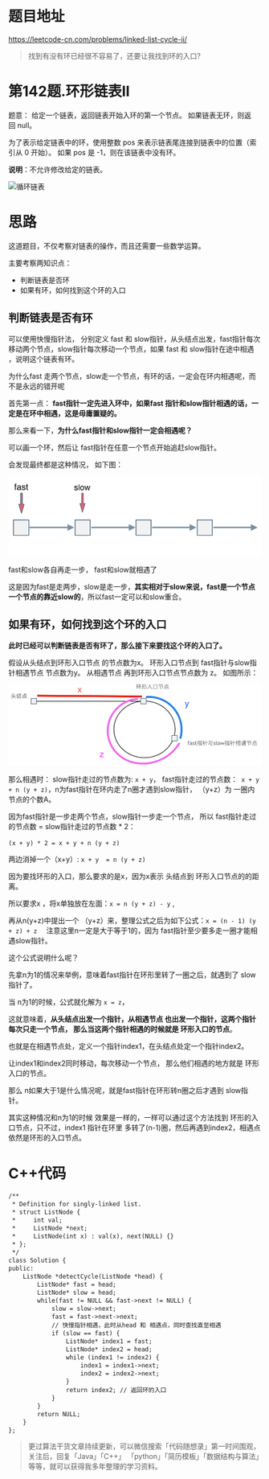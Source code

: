 # 题目地址 
https://leetcode-cn.com/problems/linked-list-cycle-ii/

> 找到有没有环已经很不容易了，还要让我找到环的入口?

# 第142题.环形链表II

题意：
给定一个链表，返回链表开始入环的第一个节点。 如果链表无环，则返回 null。

为了表示给定链表中的环，使用整数 pos 来表示链表尾连接到链表中的位置（索引从 0 开始）。 如果 pos 是 -1，则在该链表中没有环。

**说明**：不允许修改给定的链表。

![循环链表](https://img-blog.csdnimg.cn/20200816110112704.png)

# 思路 

这道题目，不仅考察对链表的操作，而且还需要一些数学运算。

主要考察两知识点：

* 判断链表是否环
* 如果有环，如何找到这个环的入口

## 判断链表是否有环

可以使用快慢指针法，  分别定义 fast 和 slow指针，从头结点出发，fast指针每次移动两个节点，slow指针每次移动一个节点，如果 fast 和 slow指针在途中相遇 ，说明这个链表有环。

为什么fast 走两个节点，slow走一个节点，有环的话，一定会在环内相遇呢，而不是永远的错开呢

首先第一点： **fast指针一定先进入环中，如果fast 指针和slow指针相遇的话，一定是在环中相遇，这是毋庸置疑的。**

那么来看一下，**为什么fast指针和slow指针一定会相遇呢？**

可以画一个环，然后让 fast指针在任意一个节点开始追赶slow指针。 

会发现最终都是这种情况， 如下图：

<img src='../pics/142环形链表1.png' width=600> </img></div>

fast和slow各自再走一步， fast和slow就相遇了

这是因为fast是走两步，slow是走一步，**其实相对于slow来说，fast是一个节点一个节点的靠近slow的**，所以fast一定可以和slow重合。


## 如果有环，如何找到这个环的入口

**此时已经可以判断链表是否有环了，那么接下来要找这个环的入口了。**

假设从头结点到环形入口节点 的节点数为x。
环形入口节点到 fast指针与slow指针相遇节点 节点数为y。
从相遇节点  再到环形入口节点节点数为 z。 如图所示：

<img src='../pics/142环形链表2.png' width=600> </img></div>

那么相遇时：
slow指针走过的节点数为: `x + y`，
fast指针走过的节点数：` x + y + n (y + z)`，n为fast指针在环内走了n圈才遇到slow指针， （y+z）为 一圈内节点的个数A。

因为fast指针是一步走两个节点，slow指针一步走一个节点， 所以 fast指针走过的节点数 = slow指针走过的节点数 * 2：

`(x + y) * 2 = x + y + n (y + z)`

两边消掉一个（x+y）: `x + y  = n (y + z) ` 

因为要找环形的入口，那么要求的是x，因为x表示 头结点到 环形入口节点的的距离。 

所以要求x ，将x单独放在左面：`x = n (y + z) - y` ,

再从n(y+z)中提出一个 （y+z）来，整理公式之后为如下公式：`x = (n - 1) (y + z) + z  ` 注意这里n一定是大于等于1的，因为 fast指针至少要多走一圈才能相遇slow指针。

这个公式说明什么呢？

先拿n为1的情况来举例，意味着fast指针在环形里转了一圈之后，就遇到了 slow指针了。 

当 n为1的时候，公式就化解为 `x = z`，

这就意味着，**从头结点出发一个指针，从相遇节点 也出发一个指针，这两个指针每次只走一个节点， 那么当这两个指针相遇的时候就是 环形入口的节点**。


也就是在相遇节点处，定义一个指针index1，在头结点处定一个指针index2。

让index1和index2同时移动，每次移动一个节点， 那么他们相遇的地方就是 环形入口的节点。

那么 n如果大于1是什么情况呢，就是fast指针在环形转n圈之后才遇到 slow指针。 

其实这种情况和n为1的时候 效果是一样的，一样可以通过这个方法找到 环形的入口节点，只不过，index1 指针在环里 多转了(n-1)圈，然后再遇到index2，相遇点依然是环形的入口节点。


# C++代码

```
/**
 * Definition for singly-linked list.
 * struct ListNode {
 *     int val;
 *     ListNode *next;
 *     ListNode(int x) : val(x), next(NULL) {}
 * };
 */
class Solution {
public:
    ListNode *detectCycle(ListNode *head) {
        ListNode* fast = head;
        ListNode* slow = head;
        while(fast != NULL && fast->next != NULL) {
            slow = slow->next;
            fast = fast->next->next;
            // 快慢指针相遇，此时从head 和 相遇点，同时查找直至相遇
            if (slow == fast) {
                ListNode* index1 = fast;
                ListNode* index2 = head;
                while (index1 != index2) {
                    index1 = index1->next;
                    index2 = index2->next;
                }
                return index2; // 返回环的入口
            }
        }
        return NULL;
    }
};
```
> 更过算法干货文章持续更新，可以微信搜索「代码随想录」第一时间围观，关注后，回复「Java」「C++」 「python」「简历模板」「数据结构与算法」等等，就可以获得我多年整理的学习资料。

